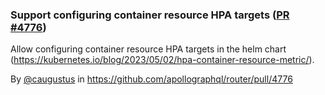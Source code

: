 ### Support configuring container resource HPA targets ([PR #4776](https://github.com/apollographql/router/pull/4776))

Allow configuring container resource HPA targets in the helm chart (https://kubernetes.io/blog/2023/05/02/hpa-container-resource-metric/).

By [@caugustus](https://github.com/caugustus) in https://github.com/apollographql/router/pull/4776
